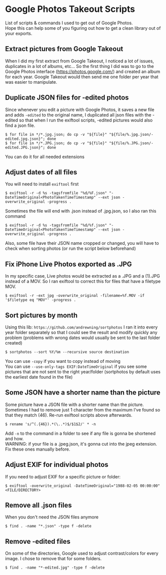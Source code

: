 # Google Photos Takeout Scripts
List of scripts & commands I used to get out of Google Photos.  
Hope this can help some of you figuring out how to get a clean library out of your exports.

## Extract pictures from Google Takeout
When I did my first extract from Google Takeout, I noticed a lot of issues, duplicates in a lot of albums, etc... So the first thing I did was to go to the Google Photos interface (https://photos.google.com/) and created an album for each year. Google Takeout would then send me one folder per year that was easier to manipulate.

## Duplicate JSON files for -edited photos
Since whenever you edit a picture with Google Photos, it saves a new file and adds `-edited` to the original name, I duplicated all json files with the -edited so that when I run the exiftool scripts, -edited pictures would also find a json file.
```
$ for file in */*.jpg.json; do cp -v "${file}" "${file/%.jpg.json/-edited.jpg.json}"; done
$ for file in */*.JPG.json; do cp -v "${file}" "${file/%.JPG.json/-edited.JPG.json}"; done
```
You can do it for all needed extensions  

## Adjust dates of all files
You will need to install `exiftool` first  
```
$ exiftool -r -d %s -tagsfromfile "%d/%F.json" "-DateTimeOriginal<PhotoTakenTimeTimestamp" --ext json -overwrite_original -progress .
```
Sometimes the file will end with .json instead of .jpg.json, so I also ran this command
```
$ exiftool -r -d %s -tagsfromfile "%d/%f.json" "-DateTimeOriginal<PhotoTakenTimeTimestamp" --ext json -overwrite_original -progress .
```
Also, some file have their JSON name cropped or changed, you will have to check when sorting photos (or run the script below beforehand)

## Fix iPhone Live Photos exported as .JPG
In my specific case, Live photos would be extracted as a .JPG and a (1).JPG instead of a MOV.
So I ran exiftool to correct this for files that have a filetype MOV.
```
$ exiftool -r -ext jpg -overwrite_original -filename=%f.MOV -if '$filetype eq "MOV"' -progress .
```

## Sort pictures by month
Using this lib: `https://github.com/andrewning/sortphotos`
I ran it into every year folder separately so that I could see the result and modify quickly any problem (problems with wrong dates would usually be sent to the last folder created)
```
$ sortphotos --sort %Y/%m --recursive source destination
```
You can use `-copy` if you want to copy instead of moving  
You can use `--use-only-tags EXIF:DateTimeOriginal` if you see some pictures that are not sent to the right year/folder (sortphotos by default uses the earliest date found in the file)

## Some JSON have a shorter name than the picture
Some picture have a JSON file with a shorter name than the picture. Sometimes I had to remove just 1 character from the maximum I've found so that they match (46). Re-run exiftool scripts above afterwards.
```
$ rename 's/^(.{46}).*(\..*)$/$1$2/' * -n
```
Add `-n` to the command in a folder to see if any file is gonna be shortened and how.  
WARNING: if your file is a .jpeg.json, it's gonna cut into the jpeg extension. Fix these ones manually before.

## Adjust EXIF for individual photos
If you need to adjust EXIF for a specific picture or folder:
```
$ exiftool -overwrite_original -DateTimeOriginal="1988-02-05 00:00:00" <FILE/DIRECTORY>
```

## Remove all .json files
When you don't need the JSON files anymore 
```
$ find . -name "*.json" -type f -delete
```

## Remove -edited files
On some of the directories, Google used to adjust contrast/colors for every image. I chose to remove that for some folders.
```
$ find . -name "*-edited.jpg" -type f -delete
```